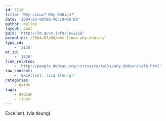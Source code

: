 ```yaml
---
id: 2118
title: 'Why Linux? Why Debian?'
date: '2004-03-08T00:40:19+00:00'
author: Kellan
layout: post
guid: 'http://lm.quxx.info/?p=2118'
permalink: /2004/03/08/why-linux-why-debian/
typo_id:
    - '2116'
mt_id:
    - '1820'
link_related:
    - 'http://people.debian.org/~srivasta/talks/why_debian/talk.html'
raw_content:
    - 'Excellent. (via tleung)'
categories:
    - Aside
tags:
    - debian
    - linux
---
```


Excellent. (via tleung)